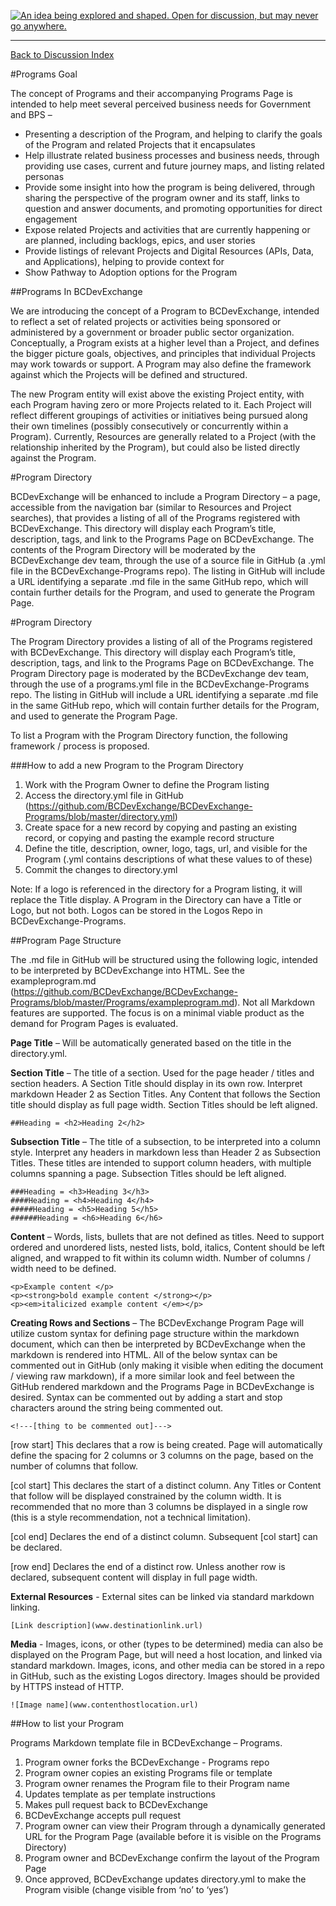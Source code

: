 <a rel="Inspiration" href="https://github.com/BCDevExchange/docs/blob/master/discussion/projectstates.md"><img alt="An idea being explored and shaped. Open for discussion, but may never go anywhere." style="border-width:0" src="http://bcdevexchange.org/badge/1.svg" title="An idea being explored and shaped. Open for discussion, but may never go anywhere." /></a>

---
[Back to Discussion Index](../discussion_index.md)


#Programs Goal

The concept of Programs and their accompanying Programs Page is intended to help meet several perceived business needs for Government and BPS – 

- Presenting a description of the Program, and helping to clarify the goals of the Program and related Projects that it encapsulates
- Help illustrate related business processes and business needs, through providing use cases, current and future journey maps, and listing related personas
- Provide some insight into how the program is being delivered, through sharing the perspective of the program owner and its staff, links to question and answer documents, and promoting opportunities for direct engagement
-	Expose related Projects and activities that are currently happening or are planned, including backlogs, epics, and user stories
-	Provide listings of relevant Projects and Digital Resources (APIs, Data, and Applications), helping to provide context for 
-	Show Pathway to Adoption options for the Program

##Programs In BCDevExchange

We are introducing the concept of a Program to BCDevExchange, intended to reflect a set of related projects or activities being sponsored or administered by a government or broader public sector organization. Conceptually, a Program exists at a higher level than a Project, and defines the bigger picture goals, objectives, and principles that individual Projects may work towards or support. A Program may also define the framework against which the Projects will be defined and structured. 

The new Program entity will exist above the existing Project entity, with each Program having zero or more Projects related to it. Each Project will reflect different groupings of activities or initiatives being pursued along their own timelines (possibly consecutively or concurrently within a Program). Currently, Resources are generally related to a Project (with the relationship inherited by the Program), but could also be listed directly against the Program.

#Program Directory

BCDevExchange will be enhanced to include a Program Directory – a page, accessible from the navigation bar (similar to Resources and Project searches), that provides a listing of all of the Programs registered with BCDevExchange. This directory will display each Program’s title, description, tags, and link to the Programs Page on BCDevExchange.
The contents of the Program Directory will be moderated by the BCDevExchange dev team, through the use of a source file in GitHub (a .yml file in the BCDevExchange-Programs repo). The listing in GitHub will include a URL identifying a separate .md file in the same GitHub repo, which will contain further details for the Program, and used to generate the Program Page.

#Program Directory

The Program Directory provides a listing of all of the Programs registered with BCDevExchange. This directory will display each Program’s title, description, tags, and link to the Programs Page on BCDevExchange.
The Program Directory page is moderated by the BCDevExchange dev team, through the use of a programs.yml file in the BCDevExchange-Programs repo. The listing in GitHub will include a URL identifying a separate .md file in the same GitHub repo, which will contain further details for the Program, and used to generate the Program Page.

To list a Program with the Program Directory function, the following framework / process is proposed.

###How to add a new Program to the Program Directory

1.	Work with the Program Owner to define the Program listing
2.	Access the directory.yml file in GitHub (https://github.com/BCDevExchange/BCDevExchange-Programs/blob/master/directory.yml) 
3.	Create space for a new record by copying and pasting an existing record, or copying and pasting the example record structure
4.	Define the title, description, owner, logo, tags, url, and visible for the Program (.yml contains descriptions of what these values to of these)
5.	Commit the changes to directory.yml

Note: If a logo is referenced in the directory for a Program listing, it will replace the Title display. A Program in the Directory can have a Title or Logo, but not both. Logos can be stored in the Logos Repo in BCDevExchange-Programs.


##Program Page Structure

The .md file in GitHub will be structured using the following logic, intended to be interpreted by BCDevExchange into HTML. See the exampleprogram.md (https://github.com/BCDevExchange/BCDevExchange-Programs/blob/master/Programs/exampleprogram.md). Not all Markdown features are supported. The focus is on a minimal viable product as the demand for Program Pages is evaluated.

**Page Title** – Will be automatically generated based on the title in the directory.yml. 

**Section Title** – The title of a section. Used for the page header / titles and section headers. A Section Title should display in its own row. Interpret markdown Header 2 as Section Titles. Any Content that follows the Section title should display as full page width. Section Titles should be left aligned.


    ##Heading = <h2>Heading 2</h2>
    
**Subsection Title** – The title of a subsection, to be interpreted into a column style. Interpret any headers in markdown less than Header 2 as Subsection Titles. These titles are intended to support column headers, with multiple columns spanning a page. Subsection Titles should be left aligned. 
    
    ###Heading = <h3>Heading 3</h3>
    ####Heading = <h4>Heading 4</h4>
    #####Heading = <h5>Heading 5</h5>
    ######Heading = <h6>Heading 6</h6> 


**Content** – Words, lists, bullets that are not defined as titles. Need to support ordered and unordered lists, nested lists, bold, italics, Content should be left aligned, and wrapped to fit within its column width. Number of columns / width need to be defined.

    <p>Example content </p>
    <p><strong>bold example content </strong></p>
    <p><em>italicized example content </em></p>

**Creating Rows and Sections** – The BCDevExchange Program Page will utilize custom syntax for defining page structure within the markdown document, which can then be interpreted by BCDevExchange when the markdown is rendered into HTML. All of the below syntax can be commented out in GitHub (only making it visible when editing the document / viewing raw markdown), if a more similar look and feel between the GitHub rendered markdown and the Programs Page in BCDevExchange is desired. Syntax can be commented out by adding a start and stop characters around the string being commented out. 

    <!---[thing to be commented out]--->

[row start] This declares that a row is being created. Page will automatically define the spacing for 2 columns or 3 columns on the page, based on the number of columns that follow. 

[col start] This declares the start of a distinct column. Any Titles or Content that follow will be displayed constrained by the column width. It is recommended that no more than 3 columns be displayed in a single row (this is a style recommendation, not a technical limitation).

[col end] Declares the end of a distinct column. Subsequent [col start] can be declared.

[row end] Declares the end of a distinct row. Unless another row is declared, subsequent content will display in full page width.

**External Resources** - External sites can be linked via standard markdown linking.

    [Link description](www.destinationlink.url)

**Media** - Images, icons, or other (types to be determined) media can also be displayed on the Program Page, but will need a host location, and linked via standard markdown. Images, icons, and other media can be stored in a repo in GitHub, such as the existing Logos directory. Images should be provided by HTTPS instead of HTTP.

    ![Image name](www.contenthostlocation.url)

##How to list your Program

Programs Markdown template file in BCDevExchange – Programs. 

1.	Program owner forks the BCDevExchange - Programs repo
2.	Program owner copies an existing Programs file or template 
3.	Program owner renames the Program file to their Program name
4.	Updates template as per template instructions
5.	Makes pull request back to BCDevExchange 
6.	BCDevExchange accepts pull request
7.	Program owner can view their Program through a dynamically generated URL for the Program Page (available before it is visible on the Programs Directory)
8.	Program owner and BCDevExchange confirm the layout of the Program Page
9.	Once approved, BCDevExchange updates directory.yml to make the Program visible (change visible from ‘no’ to ‘yes’)
